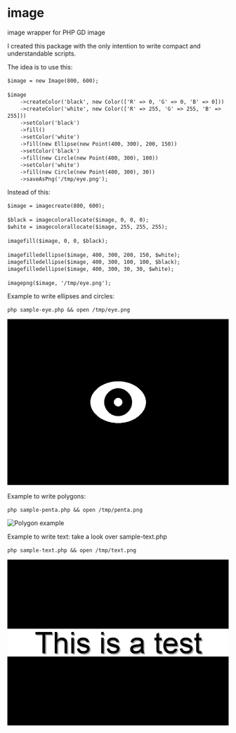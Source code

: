 # image
image wrapper for PHP GD image

I created this package with the only intention to write compact and understandable scripts.

The idea is to use this:

```
$image = new Image(800, 600);

$image
    ->createColor('black', new Color(['R' => 0, 'G' => 0, 'B' => 0]))
    ->createColor('white', new Color(['R' => 255, 'G' => 255, 'B' => 255]))
    ->setColor('black')
    ->fill()
    ->setColor('white')
    ->fill(new Ellipse(new Point(400, 300), 200, 150))
    ->setColor('black')
    ->fill(new Circle(new Point(400, 300), 100))
    ->setColor('white')
    ->fill(new Circle(new Point(400, 300), 30))
    ->saveAsPng('/tmp/eye.png');
```

Instead of this:

```
$image = imagecreate(800, 600);

$black = imagecolorallocate($image, 0, 0, 0); 
$white = imagecolorallocate($image, 255, 255, 255);
 
imagefill($image, 0, 0, $black);
 
imagefilledellipse($image, 400, 300, 200, 150, $white);
imagefilledellipse($image, 400, 300, 100, 100, $black);
imagefilledellipse($image, 400, 300, 30, 30, $white);

imagepng($image, '/tmp/eye.png');
```

Example to write ellipses and circles:

```
php sample-eye.php && open /tmp/eye.png
```

![Eye example](/doc/eye.png)

Example to write polygons:

```
php sample-penta.php && open /tmp/penta.png
```

![Polygon example](/doc/penta-png)

Example to write text: take a look over sample-text.php

```
php sample-text.php && open /tmp/text.png
```

![Text example](/doc/text.png)



